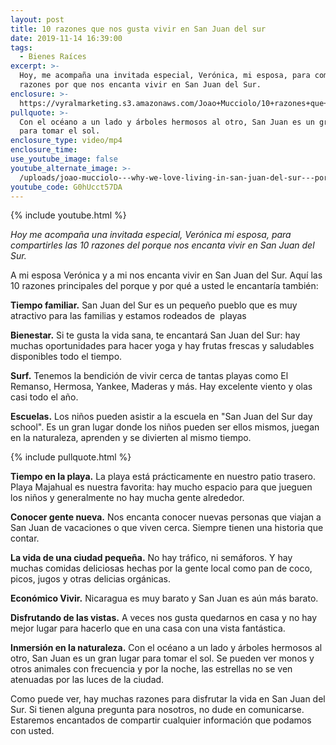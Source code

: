 ```yaml
---
layout: post
title: 10 razones que nos gusta vivir en San Juan del sur
date: 2019-11-14 16:39:00
tags:
  - Bienes Raíces
excerpt: >-
  Hoy, me acompaña una invitada especial, Verónica, mi esposa, para compartir 10
  razones por que nos encanta vivir en San Juan del Sur.
enclosure: >-
  https://vyralmarketing.s3.amazonaws.com/Joao+Mucciolo/10+razones+que+nos+gusta+vivir+en+San+Juan+del+sur.mp4
pullquote: >-
  Con el océano a un lado y árboles hermosos al otro, San Juan es un gran lugar
  para tomar el sol.
enclosure_type: video/mp4
enclosure_time:
use_youtube_image: false
youtube_alternate_image: >-
  /uploads/joao-mucciolo---why-we-love-living-in-san-juan-del-sur---por-qué-nos-encanta-vivir-en-san-juan-del-sur-youtube.jpg
youtube_code: G0hUcct57DA
---
```


{% include youtube.html %}

*Hoy me acompa&ntilde;a una invitada especial, Ver&oacute;nica mi esposa, para compartirles las 10 razones del porque nos encanta vivir en San Juan del Sur.*

A mi esposa Ver&oacute;nica y a mi nos encanta vivir en San Juan del Sur. Aqu&iacute; las 10 razones principales del porque y por qu&eacute; a usted le encantar&iacute;a tambi&eacute;n:

**Tiempo familiar.**&nbsp;San Juan del Sur es un peque&ntilde;o pueblo que es muy atractivo para las familias y estamos rodeados de &nbsp;playas

**Bienestar.**&nbsp;Si te gusta la vida sana, te encantar&aacute; San Juan del Sur: hay muchas oportunidades para hacer yoga y hay frutas frescas y saludables disponibles todo el tiempo.

**Surf.**&nbsp;Tenemos la bendici&oacute;n de vivir cerca de tantas playas como El Remanso, Hermosa, Yankee, Maderas y m&aacute;s. Hay excelente viento y olas casi todo el a&ntilde;o.

**Escuelas.**&nbsp;Los ni&ntilde;os pueden asistir a la escuela en "San Juan del Sur day school". Es un gran lugar donde los ni&ntilde;os pueden ser ellos mismos, juegan en la naturaleza, aprenden y se divierten al mismo tiempo.

{% include pullquote.html %}

**Tiempo en la playa.**&nbsp;La playa est&aacute; pr&aacute;cticamente en nuestro patio trasero. Playa Majahual es nuestra favorita: hay mucho espacio para que jueguen los ni&ntilde;os y generalmente no hay mucha gente alrededor.

**Conocer gente nueva.**&nbsp;Nos encanta conocer nuevas personas que viajan a San Juan de vacaciones o que viven cerca. Siempre tienen una historia que contar.

**La vida de una ciudad peque&ntilde;a.**&nbsp;No hay tr&aacute;fico, ni sem&aacute;foros. Y hay muchas comidas deliciosas hechas por la gente local como pan de coco, picos, jugos y otras delicias org&aacute;nicas.

**Econ&oacute;mico Vivir.**&nbsp;Nicaragua es muy barato y San Juan es a&uacute;n m&aacute;s barato.

**Disfrutando de las vistas.**&nbsp;A veces nos gusta quedarnos en casa y no hay mejor lugar para hacerlo que en una casa con una vista fant&aacute;stica.

**Inmersi&oacute;n en la naturaleza.**&nbsp;Con el oc&eacute;ano a un lado y &aacute;rboles hermosos al otro, San Juan es un gran lugar para tomar el sol. Se pueden ver monos y otros animales con frecuencia y por la noche, las estrellas no se ven atenuadas por las luces de la ciudad.

Como puede ver, hay muchas razones para disfrutar la vida en San Juan del Sur. Si tienen alguna pregunta para nosotros, no dude en comunicarse. Estaremos encantados de compartir cualquier informaci&oacute;n que podamos con usted.

&nbsp;